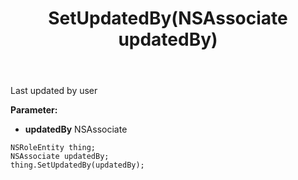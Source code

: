 ﻿---
uid: crmscript_ref_NSRoleEntity_SetUpdatedBy
title: SetUpdatedBy(NSAssociate updatedBy)
intellisense: NSRoleEntity.SetUpdatedBy
keywords: NSRoleEntity, GetUpdatedBy
so.topic: reference
---

Last updated by user

**Parameter:** 
 - **updatedBy** NSAssociate

```crmscript
NSRoleEntity thing;
NSAssociate updatedBy;
thing.SetUpdatedBy(updatedBy);
```

